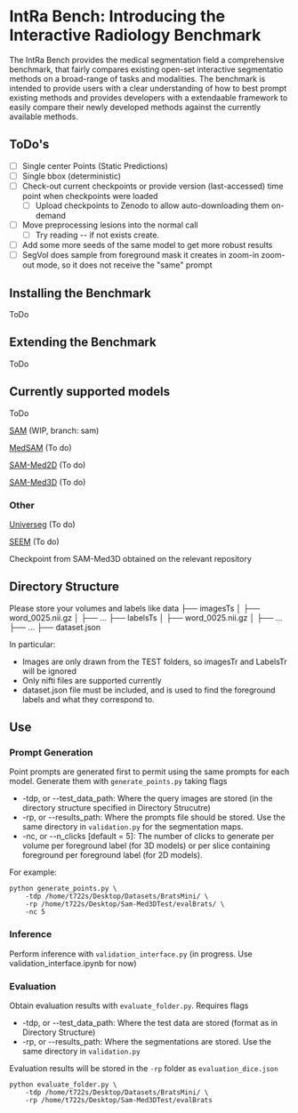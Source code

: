 # **IntRa** Bench: Introducing the **Int**eractive **Ra**diology Benchmark
The IntRa Bench provides the medical segmentation field a comprehensive benchmark, that fairly compares existing open-set interactive segmentatio methods on a broad-range of tasks and modalities.
The benchmark is intended to provide users with a clear understanding of how to best prompt existing methods and provides developers with a extendaable framework to easily compare their newly developed methods against the currently available methods.

## ToDo's
- [ ] Single center Points (Static Predictions)
- [ ] Single bbox (deterministic)
- [ ] Check-out current checkpoints or provide version (last-accessed) time point when checkpoints were loaded
  - [ ] Upload checkpoints to Zenodo to allow auto-downloading them on-demand
- [ ] Move preprocessing lesions into the normal call
  - [ ] Try reading -- if not exists create.
- [ ] Add some more seeds of the same model to get more robust results
- [ ] SegVol does sample from foreground mask it creates in zoom-in zoom-out mode, so it does not receive the "same" prompt

## Installing the Benchmark
ToDo

## Extending the Benchmark
ToDo

## Currently supported models
ToDo

[SAM](https://github.com/facebookresearch/segment-anything) (WIP, branch: sam)

[MedSAM](needlink) (To do)

[SAM-Med2D](https://github.com/OpenGVLab/SAM-Med2D) (To do)

[SAM-Med3D](https://github.com/uni-medical/SAM-Med3D) (To do)

### Other

[Universeg](https://github.com/JJGO/UniverSeg) (To do)

[SEEM](https://github.com/UX-Decoder/Segment-Everything-Everywhere-All-At-Once) (To do)

Checkpoint from SAM-Med3D obtained on the relevant repository

## Directory Structure
Please store your volumes and labels like
data
  ├── imagesTs
  │ ├── word_0025.nii.gz
  │ ├── ...
  ├── labelsTs
  │ ├── word_0025.nii.gz
  │ ├── ...
  ├── ...
  ├── dataset.json

In particular:
* Images are only drawn from the TEST folders, so imagesTr and LabelsTr will be ignored
* Only nifti files are supported currently
* dataset.json file must be included, and is used to find the foreground labels and what they correspond to.

## Use
### Prompt Generation

Point prompts are generated first to permit using the same prompts for each model. Generate them with `generate_points.py` taking flags
- -tdp, or --test_data_path: Where the query images are stored (in the directory structure specified in Directory Strucutre)
- -rp, or --results_path: Where the prompts file should be stored. Use the same directory in `validation.py` for the segmentation maps.
- -nc, or --n_clicks [default = 5]: The number of clicks to generate per volume per foreground label (for 3D models) or per slice containing foreground per foreground label (for 2D models).

For example:
```
python generate_points.py \
    -tdp /home/t722s/Desktop/Datasets/BratsMini/ \
    -rp /home/t722s/Desktop/Sam-Med3DTest/evalBrats/ \
    -nc 5
```

### Inference
Perform inference with `validation_interface.py` (in progress. Use validation_interface.ipynb for now)

### Evaluation
Obtain evaluation results with `evaluate_folder.py`. Requires flags
- -tdp, or --test_data_path: Where the test data are stored (format as in Directory Structure)
- -rp, or --results_path: Where the segmentations are stored. Use the same directory in `validation.py`

Evaluation results will be stored in the `-rp` folder as `evaluation_dice.json`

```
python evaluate_folder.py \
    -tdp /home/t722s/Desktop/Datasets/BratsMini/ \
    -rp /home/t722s/Desktop/Sam-Med3DTest/evalBrats
```

